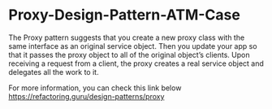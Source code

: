 ﻿# Proxy-Design-Pattern-ATM-Case

The Proxy pattern suggests that you create a new proxy class with the same interface as an original service object. Then you update your app so that it passes the proxy object to all of the original object’s clients. Upon receiving a request from a client, the proxy creates a real service object and delegates all the work to it.

For more information, you can check this link below
https://refactoring.guru/design-patterns/proxy
